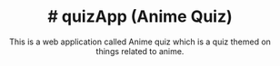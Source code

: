 
<h1 align="center">
  # quizApp (Anime Quiz)
</h1>


<p align="center">
  This is a web application called Anime quiz which is a quiz themed on things related to anime.
</p>
